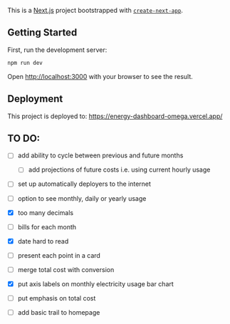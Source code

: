 This is a [Next.js](https://nextjs.org/) project bootstrapped with [`create-next-app`](https://github.com/vercel/next.js/tree/canary/packages/create-next-app).

## Getting Started

First, run the development server:

```bash
npm run dev

```

Open [http://localhost:3000](http://localhost:3000) with your browser to see the result.

## Deployment

This project is deployed to: https://energy-dashboard-omega.vercel.app/

## TO DO:
- [ ] add ability to cycle between previous and future months
    - [ ] add projections of future costs i.e. using current hourly usage
- [ ] set up automatically deployers to the internet
- [ ] option to see monthly, daily or yearly usage
- [x] too many decimals
- [ ] bills for each month 
- [x] date hard to read
- [ ] present each point in a card
- [ ] merge total cost with conversion
- [x] put axis labels on monthly electricity usage bar chart
- [ ] put emphasis on total cost 
- [ ] add basic trail to homepage



